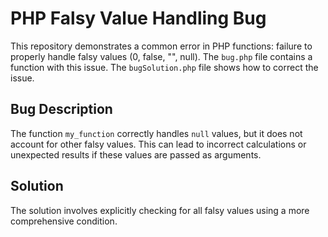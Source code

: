 # PHP Falsy Value Handling Bug

This repository demonstrates a common error in PHP functions:  failure to properly handle falsy values (0, false, "", null).  The `bug.php` file contains a function with this issue.  The `bugSolution.php` file shows how to correct the issue.

## Bug Description

The function `my_function` correctly handles `null` values, but it does not account for other falsy values. This can lead to incorrect calculations or unexpected results if these values are passed as arguments.

## Solution

The solution involves explicitly checking for all falsy values using a more comprehensive condition.